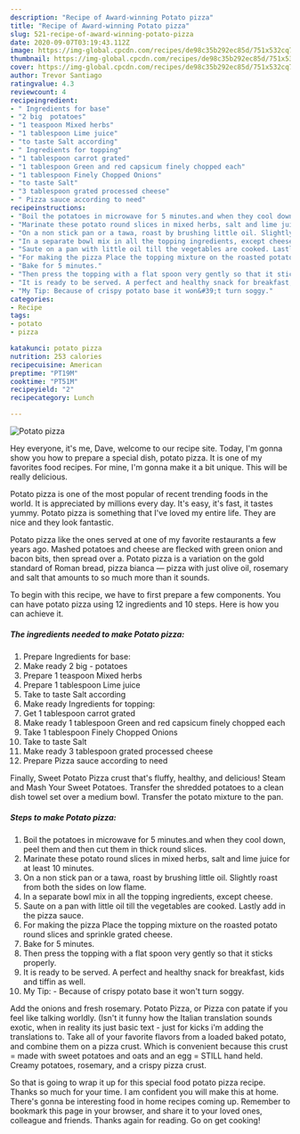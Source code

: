 ```yaml
---
description: "Recipe of Award-winning Potato pizza"
title: "Recipe of Award-winning Potato pizza"
slug: 521-recipe-of-award-winning-potato-pizza
date: 2020-09-07T03:19:43.112Z
image: https://img-global.cpcdn.com/recipes/de98c35b292ec85d/751x532cq70/potato-pizza-recipe-main-photo.jpg
thumbnail: https://img-global.cpcdn.com/recipes/de98c35b292ec85d/751x532cq70/potato-pizza-recipe-main-photo.jpg
cover: https://img-global.cpcdn.com/recipes/de98c35b292ec85d/751x532cq70/potato-pizza-recipe-main-photo.jpg
author: Trevor Santiago
ratingvalue: 4.3
reviewcount: 4
recipeingredient:
- " Ingredients for base"
- "2 big  potatoes"
- "1 teaspoon Mixed herbs"
- "1 tablespoon Lime juice"
- "to taste Salt according"
- " Ingredients for topping"
- "1 tablespoon carrot grated"
- "1 tablespoon Green and red capsicum finely chopped each"
- "1 tablespoon Finely Chopped Onions"
- "to taste Salt"
- "3 tablespoon grated processed cheese"
- " Pizza sauce according to need"
recipeinstructions:
- "Boil the potatoes in microwave for 5 minutes.and when they cool down, peel them and then cut them in thick round slices."
- "Marinate these potato round slices in mixed herbs, salt and lime juice for at least 10 minutes."
- "On a non stick pan or a tawa, roast by brushing little oil. Slightly roast from both the sides on low flame."
- "In a separate bowl mix in all the topping ingredients, except cheese."
- "Saute on a pan with little oil till the vegetables are cooked. Lastly add in the pizza sauce."
- "For making the pizza Place the topping mixture on the roasted potato round slices and sprinkle grated cheese."
- "Bake for 5 minutes."
- "Then press the topping with a flat spoon very gently so that it sticks properly."
- "It is ready to be served. A perfect and healthy snack for breakfast, kids and tiffin as well."
- "My Tip: Because of crispy potato base it won&#39;t turn soggy."
categories:
- Recipe
tags:
- potato
- pizza

katakunci: potato pizza 
nutrition: 253 calories
recipecuisine: American
preptime: "PT19M"
cooktime: "PT51M"
recipeyield: "2"
recipecategory: Lunch

---
```



![Potato pizza](https://img-global.cpcdn.com/recipes/de98c35b292ec85d/751x532cq70/potato-pizza-recipe-main-photo.jpg)

Hey everyone, it's me, Dave, welcome to our recipe site. Today, I'm gonna show you how to prepare a special dish, potato pizza. It is one of my favorites food recipes. For mine, I'm gonna make it a bit unique. This will be really delicious.

Potato pizza is one of the most popular of recent trending foods in the world. It is appreciated by millions every day. It's easy, it's fast, it tastes yummy. Potato pizza is something that I've loved my entire life. They are nice and they look fantastic.

Potato pizza like the ones served at one of my favorite restaurants a few years ago. Mashed potatoes and cheese are flecked with green onion and bacon bits, then spread over a. Potato pizza is a variation on the gold standard of Roman bread, pizza bianca — pizza with just olive oil, rosemary and salt that amounts to so much more than it sounds.


To begin with this recipe, we have to first prepare a few components. You can have potato pizza using 12 ingredients and 10 steps. Here is how you can achieve it.

<!--inarticleads1-->

##### The ingredients needed to make Potato pizza:

1. Prepare  Ingredients for base:
1. Make ready 2 big - potatoes
1. Prepare 1 teaspoon Mixed herbs
1. Prepare 1 tablespoon Lime juice
1. Take to taste Salt according
1. Make ready  Ingredients for topping:
1. Get 1 tablespoon carrot grated
1. Make ready 1 tablespoon Green and red capsicum finely chopped each
1. Take 1 tablespoon Finely Chopped Onions
1. Take to taste Salt
1. Make ready 3 tablespoon grated processed cheese
1. Prepare  Pizza sauce according to need


Finally, Sweet Potato Pizza crust that&#39;s fluffy, healthy, and delicious! Steam and Mash Your Sweet Potatoes. Transfer the shredded potatoes to a clean dish towel set over a medium bowl. Transfer the potato mixture to the pan. 

<!--inarticleads2-->

##### Steps to make Potato pizza:

1. Boil the potatoes in microwave for 5 minutes.and when they cool down, peel them and then cut them in thick round slices.
1. Marinate these potato round slices in mixed herbs, salt and lime juice for at least 10 minutes.
1. On a non stick pan or a tawa, roast by brushing little oil. Slightly roast from both the sides on low flame.
1. In a separate bowl mix in all the topping ingredients, except cheese.
1. Saute on a pan with little oil till the vegetables are cooked. Lastly add in the pizza sauce.
1. For making the pizza Place the topping mixture on the roasted potato round slices and sprinkle grated cheese.
1. Bake for 5 minutes.
1. Then press the topping with a flat spoon very gently so that it sticks properly.
1. It is ready to be served. A perfect and healthy snack for breakfast, kids and tiffin as well.
1. My Tip: - Because of crispy potato base it won&#39;t turn soggy.


Add the onions and fresh rosemary. Potato Pizza, or Pizza con patate if you feel like talking worldly. (Isn&#39;t it funny how the Italian translation sounds exotic, when in reality its just basic text - just for kicks i&#39;m adding the translations to. Take all of your favorite flavors from a loaded baked potato, and combine them on a pizza crust. Which is convenient because this crust = made with sweet potatoes and oats and an egg = STILL hand held. Creamy potatoes, rosemary, and a crispy pizza crust. 

So that is going to wrap it up for this special food potato pizza recipe. Thanks so much for your time. I am confident you will make this at home. There's gonna be interesting food in home recipes coming up. Remember to bookmark this page in your browser, and share it to your loved ones, colleague and friends. Thanks again for reading. Go on get cooking!
